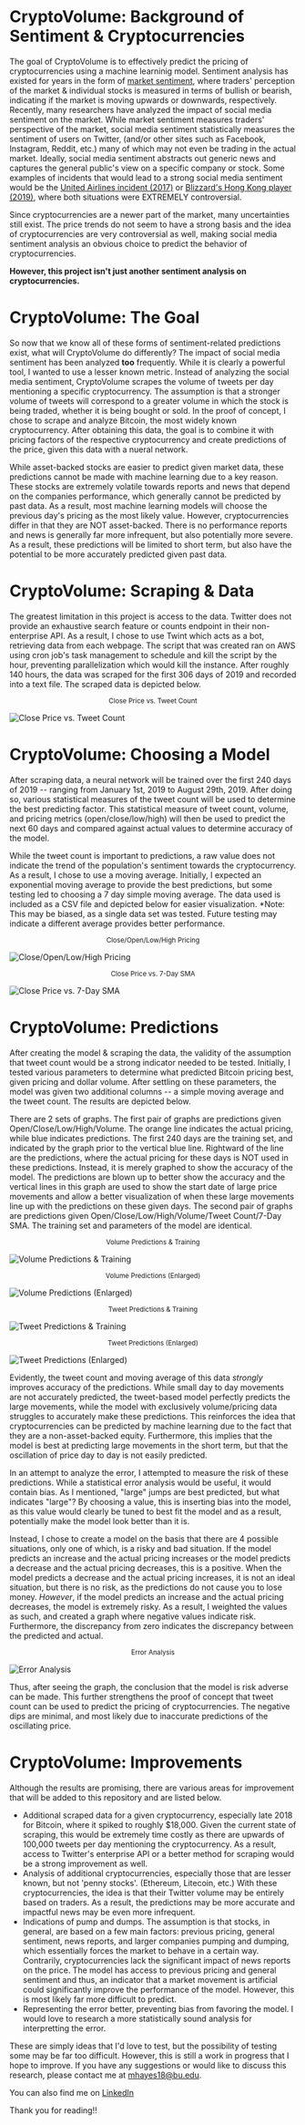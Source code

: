 # CryptoVolume: Background of Sentiment & Cryptocurrencies
The goal of CryptoVolume is to effectively predict the pricing of cryptocurrencies using a machine learninig model. Sentiment analysis has existed for years in the form of [market sentiment](https://en.wikipedia.org/wiki/Market_sentiment#Theory_of_investor_attention), where traders' perception of the market & individual stocks is measured in terms of bullish or bearish, indicating if the market is moving upwards or downwards, respectively. Recently, many researchers have analyzed the impact of social media sentiment on the market.  While market sentiment measures traders' perspective of the market,  social media sentiment statistically measures the sentiment of users on Twitter, (and/or other sites such as Facebook, Instagram, Reddit, etc.) many of which may not even be trading in the actual market. Ideally, social media sentiment abstracts out generic news and captures the general public's view on a specific company or stock. Some examples of incidents that would lead to a strong social media sentiment would be the [United Airlines incident (2017)](https://en.wikipedia.org/wiki/United_Express_Flight_3411_incident#Cultural_impact) or [Blizzard's Hong Kong player (2019)](https://www.cbsnews.com/news/blizzard-china-statement-blizzard-president-apologizes-for-hong-kong-player-ban-we-moved-too-quickly/), where both situations were EXTREMELY controversial.

Since cryptocurrencies are a newer part of the market, many uncertainties still exist. The price trends do not seem to have a strong basis and the idea of cryptocurrencies are very controversial as well, making social media sentiment analysis an obvious choice to predict the behavior of cryptocurrencies.

**However, this project isn't just another sentiment analysis on cryptocurrencies.**

# CryptoVolume: The Goal
So now that we know all of these forms of sentiment-related predictions exist, what will CryptoVolume do differently? The impact of social media sentiment has been analyzed **too** frequently. While it is clearly a powerful tool, I wanted to use a lesser known metric. Instead of analyzing the social media sentiment, CryptoVolume scrapes the volume of tweets per day mentioning a specific cryptocurrency. The assumption is that a stronger volume of tweets will correspond to a greater volume in which the stock is being traded, whether it is being bought or sold. In the proof of concept, I chose to scrape and analyze Bitcoin, the most widely known cryptocurrency. After obtaining this data, the goal is to combine it with pricing factors of the respective cryptocurrency and create predictions of the price, given this data with a nueral network.

While asset-backed stocks are easier to predict given market data, these predictions cannot be made with machine learning due to a key reason. These stocks are extremely volatile towards reports and news that depend on the companies performance, which generally cannot be predicted by past data. As a result, most machine learning models will choose the previous day's pricing as the most likely value. However, cryptocurrencies differ in that they are NOT asset-backed. There is no performance reports and news is generally far more infrequent, but also potentially more severe. As a result, these predictions will be limited to short term, but also have the potential to be more accurately predicted given past data.

# CryptoVolume: Scraping & Data
The greatest limitation in this project is access to the data. Twitter does not provide an exhaustive search feature or counts endpoint in their non-enterprise API. As a result, I chose to use Twint which acts as a bot, retrieving data from each webpage. The script that was created ran on AWS using cron job's task management to schedule and kill the script by the hour, preventing parallelization which would kill the instance. After roughly 140 hours, the data was scraped for the first 306 days of 2019 and recorded into a text file. The scraped data is depicted below.

<p align="center">
 <sup>Close Price vs. Tweet Count</sup>
 </p>

![Close Price vs. Tweet Count](https://i.imgur.com/O0AxsHe.png)

# CryptoVolume: Choosing a Model
After scraping data, a neural network will be trained over the first 240 days of 2019 -- ranging from January 1st, 2019 to August 29th, 2019. After doing so, various statistical measures of the tweet count will be used to determine the best predicting factor. This statistical measure of tweet count, volume, and pricing metrics (open/close/low/high) will then be used to predict the next 60 days and compared against actual values to determine accuracy of the model.

While the tweet count is important to predictions, a raw value does not indicate the trend of the population's sentiment towards the cryptocurrency. As a result, I chose to use a moving average. Initially, I expected an exponential moving average to provide the best predictions, but some testing led to choosing a 7 day simple moving average. The data used is included as a CSV file and depicted below for easier visualization.
*Note: This may be biased, as a single data set was tested. Future testing may indicate a different average provides better performance.

<p align="center">
 <sup>Close/Open/Low/High Pricing</sup>
 </p>

![Close/Open/Low/High Pricing](https://i.imgur.com/BmgQ0Zt.png)

<p align="center">
 <sup>Close Price vs. 7-Day SMA</sup>
 </p>

![Close Price vs. 7-Day SMA](https://i.imgur.com/C2dvUtu.png)

# CryptoVolume: Predictions
After creating the model & scraping the data, the validity of the assumption that tweet count would be a strong indicator needed to be tested. Initially, I tested various parameters to determine what predicted Bitcoin pricing best, given pricing and dollar volume. After settling on these parameters, the model was given two additional columns -- a simple moving average and the tweet count. The results are depicted below.

There are 2 sets of graphs. The first pair of graphs are predictions given Open/Close/Low/High/Volume. The orange line indicates the actual pricing, while blue indicates predictions. The first 240 days are the training set, and indicated by the graph prior to the vertical blue line. Rightward of the line are the predictions, where the actual pricing for these days is NOT used in these predictions. Instead, it is merely graphed to show the accuracy of the model. The predictions are blown up to better show the accuracy and the vertical lines in this graph are used to show the start date of large price movements and allow a better visualization of when these large movements line up with the predictions on these given days. The second pair of graphs are predictions given Open/Close/Low/High/Volume/Tweet Count/7-Day SMA. The training set and parameters of the model are identical.

<p align="center">
 <sup>Volume Predictions & Training</sup>
 </p>

![Volume Predictions & Training](https://i.imgur.com/ut9M4Nm.png)

<p align="center">
 <sup>Volume Predictions (Enlarged)</sup>
 </p>

![Volume Predictions (Enlarged)](https://i.imgur.com/m1GU7t3.png)

<p align="center">
 <sup>Tweet Predictions & Training</sup>
 </p>

![Tweet Predictions & Training](https://i.imgur.com/v7M509t.png)

<p align="center">
 <sup>Tweet Predictions (Enlarged)</sup>
 </p>

![Tweet Predictions (Enlarged)](https://i.imgur.com/W9oETUl.png)

Evidently, the tweet count and moving average of this data *strongly* improves accuracy of the predictions. While small day to day movements are not accurately predicted, the tweet-based model perfectly predicts the large movements, while the model with exclusively volume/pricing data struggles to accurately make these predictions. This reinforces the idea that cryptocurrencies can be predicted by machine learning due to the fact that they are a non-asset-backed equity. Furthermore, this implies that the model is best at predicting large movements in the short term, but that the oscillation of price day to day is not easily predicted.

In an attempt to analyze the error, I attempted to measure the risk of these predictions. While a statistical error analysis would be useful, it would contain bias. As I mentioned, "large" jumps are best predicted, but what indicates "large"? By choosing a value, this is inserting bias into the model, as this value would clearly be tuned to best fit the model and as a result, potentially make the model look better than it is.

Instead, I chose to create a model on the basis that there are 4 possible situations, only one of which, is a risky and bad situation. If the model predicts an increase and the actual pricing increases or the model predicts a decrease and the actual pricing decreases, this is a positive. When the model predicts a decrease and the actual pricing increases, it is not an ideal situation, but there is no risk, as the predictions do not cause you to lose money. *However*, if the model predicts an increase and the actual pricing decreases, the model is extremely risky. As a result, I weighted the values as such, and created a graph where negative values indicate risk. Furthermore, the discrepancy from zero indicates the discrepancy between the predicted and actual.

<p align="center">
 <sup>Error Analysis</sup>
 </p>

![Error Analysis](https://i.imgur.com/mlOUdSy.png)

Thus, after seeing the graph, the conclusion that the model is risk adverse can be made. This further strengthens the proof of concept that tweet count can be used to predict the pricing of cryptocurrencies. The negative dips are minimal, and most likely due to inaccurate predictions of the oscillating price.

# CryptoVolume: Improvements
Although the results are promising, there are various areas for improvement that will be added to this repository and are listed below.
* Additional scraped data for a given cryptocurrency, especially late 2018 for Bitcoin, where it spiked to roughly $18,000. Given the current state of scraping, this would be extremely time costly as there are upwards of 100,000 tweets per day mentioning the cryptocurrency. As a result, access to Twitter's enterprise API or a better method for scraping would be a strong improvement as well.
* Analysis of additional cryptocurrencies, especially those that are lesser known, but not 'penny stocks'. (Ethereum, Litecoin, etc.) With these cryptocurrencies, the idea is that their Twitter volume may be entirely based on traders. As a result, the predictions may be more accurate and impactful news may be even more infrequent.
* Indications of pump and dumps. The assumption is that stocks, in general, are based on a few main factors: previous pricing, general sentiment, news reports, and larger companies pumping and dumping, which essentially forces the market to behave in a certain way. Contrarily, cryptocurrencies lack the significant impact of news reports on the price. The model has access to previous pricing and general sentiment and thus, an indicator that a market movement is artificial could significantly improve the performance of the model. However, this is most likely far more difficult to predict.
* Representing the error better, preventing bias from favoring the model. I would love to research a more statistically sound analysis for interpretting the error.

These are simply ideas that I'd love to test, but the possibility of testing some may be far too difficult. However, this is still a work in progress that I hope to improve. If you have any suggestions or would like to discuss this research, please contact me at mhayes18@bu.edu.

You can also find me on [LinkedIn](https://www.linkedin.com/in/myleshayes/)

Thank you for reading!!
